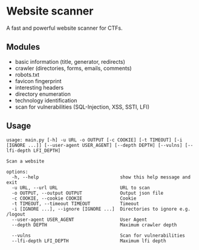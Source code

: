 # Website scanner

A fast and powerful website scanner for CTFs.

## Modules

- basic information (title, generator, redirects)
- crawler (directories, forms, emails, comments)
- robots.txt
- favicon fingerprint
- interesting headers
- directory enumeration
- technology identification
- scan for vulnerabilities (SQL-Injection, XSS, SSTI, LFI)

## Usage

```
usage: main.py [-h] -u URL -o OUTPUT [-c COOKIE] [-t TIMEOUT] [-i [IGNORE ...]] [--user-agent USER_AGENT] [--depth DEPTH] [--vulns] [--lfi-depth LFI_DEPTH]

Scan a website

options:
  -h, --help                              show this help message and exit
  -u URL, --url URL                       URL to scan
  -o OUTPUT, --output OUTPUT              Output json file
  -c COOKIE, --cookie COOKIE              Cookie
  -t TIMEOUT, --timeout TIMEOUT           Timeout
  -i [IGNORE ...], --ignore [IGNORE ...]  Directories to ignore e.g. /logout
  --user-agent USER_AGENT                 User Agent
  --depth DEPTH                           Maximum crawler depth
  
  --vulns                                 Scan for vulnerabilities
  --lfi-depth LFI_DEPTH                   Maximum lfi depth

```
